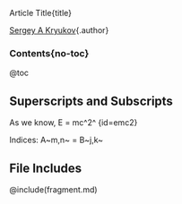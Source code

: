 Article Title{title}

[Sergey A Kryukov](http://sakryukov.org){.author}

### Contents{no-toc}
@toc
## Superscripts and Subscripts

As we know, E = mc^2^ {id=emc2}

Indices: A~m,n~ = B~j,k~ 
## File Includes

@include(fragment.md)